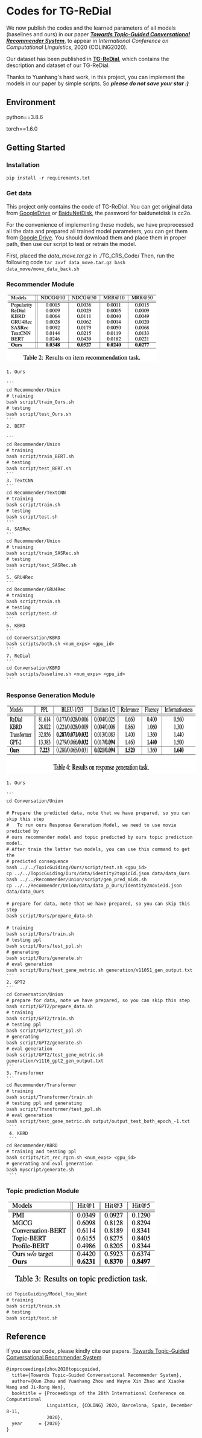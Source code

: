 # Codes for TG-ReDial
We now publish the codes and the learned parameters of all models (baselines and ours) in our paper [***Towards Topic-Guided Conversational Recommender System***](https://arxiv.org/abs/2010.04125), to appear in *International Conference on Computational Linguistics*, 2020 (COLING2020).

Our dataset has been published in [**TG-ReDial**](https://github.com/RUCAIBox/TG-ReDial), which contains the description and dataset of our TG-ReDial.

Thanks to Yuanhang's hard work, in this project, you can implement the models in our paper by simple scripts. So ***please do not save your star :)***


## Environment

python==3.8.6

torch==1.6.0



## Getting Started
### Installation

```
pip install -r requirements.txt
```

### Get data

   This project only contains the code of TG-ReDial. You can get original data from [GoogleDrive](https://drive.google.com/drive/folders/1jLkNtUgzqBITQJsbOjSq20S2zzpY5Foj?usp=sharing) or [BaiduNetDisk](https://pan.baidu.com/s/1fthFPz8Qjt54m4NR2G9AIA), the password for baidunetdisk is cc2o. 

   For the convenience of implementing these models, we have preprocessed all the data and prepared all trained model parameters, you can get them from [Google Drive](https://drive.google.com/drive/folders/14MBg4UfWwWL2nuTJtOmVL0QP9-zw_4hJ?usp=sharing). You should download them and place them in proper path, then use our script to test or retrain the model.
   
   First, placed the *data_move.tar.gz* in ./TG_CRS_Code/
   Then, run the following code
    ```
      tar zxvf data_move.tar.gz
      bash data_move/move_data_back.sh
    ```

### Recommender Module

<img src="./table1.png" width=400 height=180 />

    1. Ours
    
    ```
    cd Recommender/Union
    # training
    bash script/train_Ours.sh
    # testing
    bash script/test_Ours.sh
    ```
    2. BERT
    
    ```
    cd Recommender/Union
    # training
    bash script/train_BERT.sh
    # testing
    bash script/test_BERT.sh
    ```
    3. TextCNN
    ```
    cd Recommender/TextCNN
    # training
    bash script/train.sh
    # testing
    bash script/test.sh
    ```
    4. SASRec
    ```
    cd Recommender/Union
    # training
    bash script/train_SASRec.sh
    # testing
    bash script/test_SASRec.sh
    ```
    5. GRU4Rec
    ```
    cd Recommender/GRU4Rec
    # training
    bash script/train.sh
    # testing
    bash script/test.sh
    ```
    6. KBRD
    ```
    cd Conversation/KBRD 
    bash scripts/both.sh <num_exps> <gpu_id>
    ```
    7. ReDial
    ```
    cd Conversation/KBRD 
    bash scripts/baseline.sh <num_exps> <gpu_id>
    ```
### Response Generation Module

<img src="./table3.png" width=800 height=180 />

	1. Ours
   
    ```
    cd Conversation/Union
    
    # Prepare the predicted data, note that we have prepared, so you can skip this step
    #	To run ours Response Generation Model, we need to use movie predicted by 
    # ours recommender model and topic predicted by ours topic prediction model. 
    # After train the latter two models, you can use this command to get the 
    # predicted consequence
    bash ../../TopicGuiding/Ours/script/test.sh <gpu_id>
    cp ../../TopicGuiding/Ours/data/identity2topicId.json data/data_Ours
    bash ../../Recommender/Union/script/gen_pred_mids.sh
    cp ../../Recommender/Union/data/data_p_Ours/identity2movieId.json data/data_Ours
    
    # prepare for data, note that we have prepared, so you can skip this step
    bash script/Ours/prepare_data.sh
    
    # training
    bash script/Ours/train.sh
    # testing ppl
    bash script/Ours/test_ppl.sh
    # generating
    bash script/Ours/generate.sh
    # eval generation
    bash script/Ours/test_gene_metric.sh generation/v11051_gen_output.txt
    ```
    2. GPT2
    ```
    cd Conversation/Union
    # prepare for data, note we have prepared, so you can skip this step
    bash script/GPT2/prepare_data.sh
    # training
    bash script/GPT2/train.sh
    # testing ppl
    bash script/GPT2/test_ppl.sh
    # generating
    bash script/GPT2/generate.sh
    # eval generation
    bash script/GPT2/test_gene_metric.sh generation/v1116_gpt2_gen_output.txt
    ```
    3. Transformer
    ```
    cd Recommender/Transformer
    # training
    bash script/Transformer/train.sh
    # testing ppl and generating
    bash script/Transformer/test_ppl.sh
	# eval generation
	bash script/test_gene_metric.sh output/output_test_both_epoch_-1.txt
	 ```
	 4. KBRD
	 ```
    cd Recommender/KBRD
    # training and testing ppl
    bash scripts/t2t_rec_rgcn.sh <num_exps> <gpu_id>
    # generating and eval generation
    bash myscript/generate.sh 
	 ```
### Topic prediction Module

<img src="./table2.png" width=400 height=220 />

   ```
   cd TopicGuiding/Model_You_Want
   # training
   bash script/train.sh
   # testing
   bash script/test.sh
   ```



## Reference

If you use our code, please kindly cite our papers. [Towards Topic-Guided Conversational Recommender System](https://arxiv.org/abs/2010.04125)

```
@inproceedings{zhou2020topicguided,
  title={Towards Topic-Guided Conversational Recommender System}, 
  author={Kun Zhou and Yuanhang Zhou and Wayne Xin Zhao and Xiaoke Wang and Ji-Rong Wen},
  booktitle = {Proceedings of the 28th International Conference on Computational
               Linguistics, {COLING} 2020, Barcelona, Spain, December 8-11,
               2020},
  year      = {2020}
}
```
